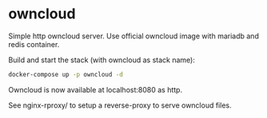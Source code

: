 # owncloud

Simple http owncloud server. Use official owncloud image with mariadb and redis container.


Build and start the stack (with owncloud as stack name):

```bash
docker-compose up -p owncloud -d
```

Owncloud is now available at localhost:8080 as http.


See nginx-rproxy/ to setup a reverse-proxy to serve owncloud files.
